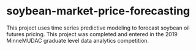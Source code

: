 # soybean-market-price-forecasting
This project uses time series predictive modeling to forecast soybean oil futures pricing.  This project was completed and entered in the 2019 MinneMUDAC graduate level data analytics competition.
